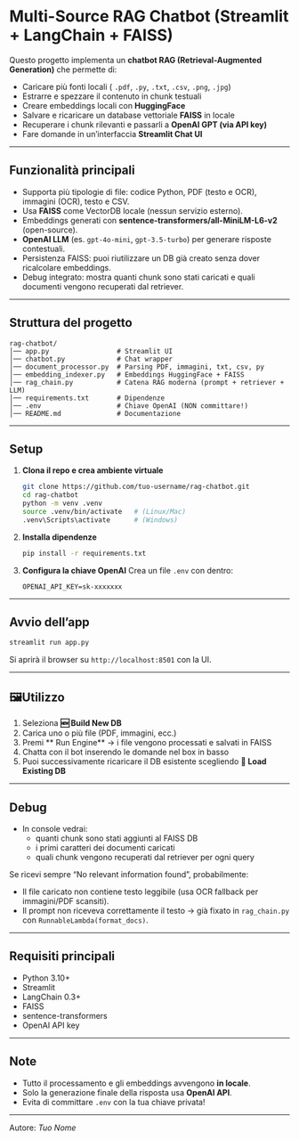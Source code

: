 # Multi-Source RAG Chatbot (Streamlit + LangChain + FAISS)

Questo progetto implementa un **chatbot RAG (Retrieval-Augmented Generation)** che permette di:

- Caricare più fonti locali ( `.pdf`, `.py`, `.txt`, `.csv`, `.png`, `.jpg`)
- Estrarre e spezzare il contenuto in chunk testuali
- Creare embeddings locali con **HuggingFace**
- Salvare e ricaricare un database vettoriale **FAISS** in locale
- Recuperare i chunk rilevanti e passarli a **OpenAI GPT (via API key)**
- Fare domande in un’interfaccia **Streamlit Chat UI**

---

##  Funzionalità principali

- Supporta più tipologie di file: codice Python, PDF (testo e OCR), immagini (OCR), testo e CSV.
- Usa **FAISS** come VectorDB locale (nessun servizio esterno).
- Embeddings generati con **sentence-transformers/all-MiniLM-L6-v2** (open-source).
- **OpenAI LLM** (es. `gpt-4o-mini`, `gpt-3.5-turbo`) per generare risposte contestuali.
- Persistenza FAISS: puoi riutilizzare un DB già creato senza dover ricalcolare embeddings.
- Debug integrato: mostra quanti chunk sono stati caricati e quali documenti vengono recuperati dal retriever.

---

##  Struttura del progetto

```
rag-chatbot/
│── app.py                 # Streamlit UI
│── chatbot.py             # Chat wrapper
│── document_processor.py  # Parsing PDF, immagini, txt, csv, py
│── embedding_indexer.py   # Embeddings HuggingFace + FAISS
│── rag_chain.py           # Catena RAG moderna (prompt + retriever + LLM)
│── requirements.txt       # Dipendenze
│── .env                   # Chiave OpenAI (NON committare!)
│── README.md              # Documentazione
```

---

##  Setup

1. **Clona il repo e crea ambiente virtuale**
   ```bash
   git clone https://github.com/tuo-username/rag-chatbot.git
   cd rag-chatbot
   python -m venv .venv
   source .venv/bin/activate   # (Linux/Mac)
   .venv\Scripts\activate      # (Windows)
   ```

2. **Installa dipendenze**
   ```bash
   pip install -r requirements.txt
   ```

3. **Configura la chiave OpenAI**
   Crea un file `.env` con dentro:
   ```env
   OPENAI_API_KEY=sk-xxxxxxx
   ```

---

##  Avvio dell’app

```bash
streamlit run app.py
```

Si aprirà il browser su `http://localhost:8501` con la UI.

---

## 🖼Utilizzo

1. Seleziona **🆕 Build New DB**
2. Carica uno o più file (PDF, immagini, ecc.)
3. Premi ** Run Engine** → i file vengono processati e salvati in FAISS
4. Chatta con il bot inserendo le domande nel box in basso
5. Puoi successivamente ricaricare il DB esistente scegliendo **🔄 Load Existing DB**

---

##  Debug

- In console vedrai:
  - quanti chunk sono stati aggiunti al FAISS DB
  - i primi caratteri dei documenti caricati
  - quali chunk vengono recuperati dal retriever per ogni query

Se ricevi sempre “No relevant information found”, probabilmente:
- Il file caricato non contiene testo leggibile (usa OCR fallback per immagini/PDF scansiti).
- Il prompt non riceveva correttamente il testo → già fixato in `rag_chain.py` con `RunnableLambda(format_docs)`.

---

##  Requisiti principali

- Python 3.10+  
- Streamlit  
- LangChain 0.3+  
- FAISS  
- sentence-transformers  
- OpenAI API key  

---

##  Note

- Tutto il processamento e gli embeddings avvengono **in locale**.  
- Solo la generazione finale della risposta usa **OpenAI API**.  
- Evita di committare `.env` con la tua chiave privata!  

---

Autore: *Tuo Nome*  
